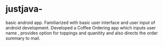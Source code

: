 # justjava-
basic android app.
Familiarized with basic user interface and user input of android development.
Developed a Coffee Ordering app which inputs user name , provides option for  toppings and quanitity and also directs the order summary to mail.
